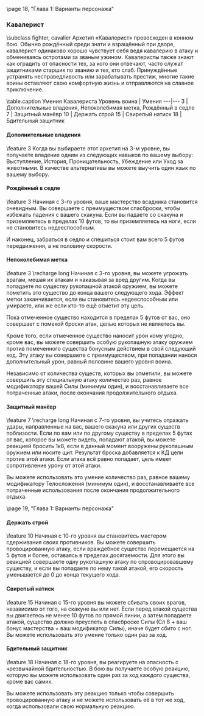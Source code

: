 \page 18, "Глава 1: Варианты персонажа"
### Кавалерист
\subclass fighter, cavalier
Архетип «Кавалерист» превосходен в конном бою. Обычно рождённый среди знати и взращённый при дворе, кавалерист одинаково хорошо чувствует себя ведя кавалерию в атаку и обмениваясь остротами за званым ужином. Кавалеристы также знают как оградить от опасности тех, за кого они отвечают, часто служат защитниками старших по званию и тех, кто слаб. Принуждённые устранять несправедливость или зарабатывать престиж, многие такие воины оставляют свою комфортную жизнь и отправляются на славное приключение.

\table.caption Умения Кавалериста
Уровень воина | Умения
---|---
3 | Дополнительные владения, Непоколебимая метка, Рождённый в седле
7 | Защитный манёвр
10 | Держать строй
15 | Свирепый натиск
18 | Бдительный защитник

#### Дополнительные владения
\feature 3
Когда вы выбираете этот архетип на 3-м уровне, вы получаете владение одним из следующих навыков по вашему выбору: Выступление, История, Проницательность, Убеждение или Уход за животными. В качестве альтернативы вы можете выучить один язык по вашему выбору.

#### Рождённый в седле
\feature 3
Начиная с 3-го уровня, ваше мастерство всадника становится очевидным. Вы совершаете с преимуществом спасброски, чтобы избежать падения с вашего скакуна. Если вы падаете со скакуна и приземляетесь в пределах 10 футов, то вы приземляетесь на ноги, если не становитесь недееспособным.

И наконец, забраться в седло и спешиться стоит вам всего 5 футов передвижения, а не половину скорости.

#### Непоколебимая метка
\feature 3
\recharge long
Начиная с 3-го уровня, вы можете угрожать врагам, мешая их атакам и наказывая за вред другим.
Когда вы попадаете по существу рукопашной атакой оружием, вы можете пометить это существо до конца вашего следующего хода. Эффект метки заканчивается, если вы становитесь недееспособным или умираете, или же если кто-то ещё отметит эту цель.

Пока отмеченное существо находится в пределах 5 футов от вас, оно совершает с помехой броски атак, целью которых не являетесь вы.

Кроме того, если отмеченное существо наносит урон кому угодно, кроме вас, вы можете совершить особую рукопашную атаку оружием против помеченного существа бонусным действием в свой следующий ход. Эту атаку вы совершаете с преимуществом, при попадании нанося дополнительный урон, равный половине вашего уровня воина.

Независимо от количества существ, которых вы отметили, вы можете совершить эту специальную атаку количество раз, равное модификатору вашей
Силы (минимум один), и восстанавливаете все потраченные атаки, после окончания продолжительного отдыха.

#### Защитный манёвр
\feature 7
\recharge long
Начиная с 7-го уровня, вы учитесь отражать удары, направленные на вас, вашего скакуна или других существ поблизости. Если по вам или по другому существу в пределах 5 футах от вас, которое вы можете видеть, попадают атакой, вы можете реакцией бросить 1к8, если в данный момент вооружены рукопашным оружием или носите щит. Результат броска добавляется к КД цели против этой атаки. Если атака всё равно попадает, цель имеет сопротивление урону от этой атаки.

Вы можете использовать это умение количество раз, равное вашему модификатору Телосложения (минимум один), и восстанавливаете все потраченные использования после окончания продолжительного отдыха.

\page 19, "Глава 1: Варианты персонажа"
#### Держать строй
\feature 10
Начиная с 10-го уровня вы становитесь мастером сдерживания своих противников. Вы можете совершить провоцированную атаку, если враждебное существо перемещается на 5 футов и более, оставаясь в пределах досягаемости. Для этого вы реакцией совершаете одну рукопашную атаку по спровоцировавшему существу, и если вы попадаете по нему такой атакой, его скорость уменьшается до 0 до конца текущего хода.

#### Свирепый натиск
\feature 15
Начиная с 15-го уровня вы можете сбивать своих врагов, независимо от того, на скакуне вы или нет. Если перед атакой существа вы двигаетесь не менее 10 футов по прямой линии, а затем попадаете атакой, существо должно преуспеть в спасброске Силы (Сл 8 + ваш бонус мастерства + ваш модификатор Силы), иначе будет сбито с ног. Вы можете использовать это умение только один раз за ход.

#### Бдительный защитник
\feature 18
Начиная с 18-го уровня, вы реагируете на опасность с чрезвычайной бдительностью. В бою вы получаете особую реакцию, которую вы можете использовать один раз за ход каждого существа, кроме вас самих.

Вы можете использовать эту реакцию только чтобы совершить провоцированную атаку и не можете использовать её в тот же ход, когда использовали свою нормальную реакцию.
